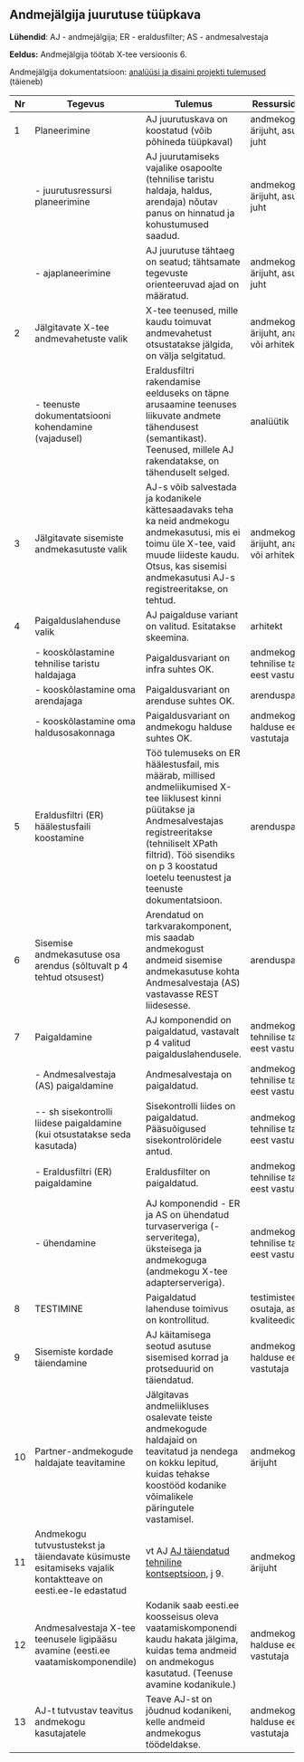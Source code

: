 ## Andmejälgija juurutuse tüüpkava

**Lühendid**: AJ - andmejälgija; ER - eraldusfilter; AS - andmesalvestaja

**Eeldus:** Andmejälgija töötab X-tee versioonis 6. 

Andmejälgija dokumentatsioon: [analüüsi ja disaini projekti tulemused](http://x-road.eu/docs/PersonalDataMonitor/) (täieneb)

| Nr | Tegevus | Tulemus | Ressursid; Täitja
|----|---------|-----------|-----|
| 1  | Planeerimine | AJ juurutuskava on koostatud (võib põhineda tüüpkaval) | andmekogu ärijuht, asutuse IT juht |
|    | - juurutusressursi planeerimine | AJ juurutamiseks vajalike osapoolte (tehnilise taristu haldaja, haldus, arendaja) nõutav panus on hinnatud ja kohustumused saadud. | andmekogu ärijuht, asutuse IT juht |
|    | - ajaplaneerimine | AJ juurutuse tähtaeg on seatud; tähtsamate tegevuste orienteeruvad ajad on määratud. | andmekogu ärijuht, asutuse IT juht |
| 2   | Jälgitavate X-tee andmevahetuste valik  | X-tee teenused, mille kaudu toimuvat andmevahetust otsustatakse jälgida, on välja selgitatud. | andmekogu ärijuht, analüütik või arhitekt |
|     | - teenuste dokumentatsiooni kohendamine (vajadusel) | Eraldusfiltri rakendamise eelduseks on täpne arusaamine teenuses liikuvate andmete tähendusest (semantikast). Teenused, millele AJ rakendatakse, on tähenduselt selged. | analüütik |
| 3   | Jälgitavate sisemiste andmekasutuste valik | AJ-s võib salvestada ja kodanikele kättesaadavaks teha ka neid andmekogu andmekasutusi, mis ei toimu üle X-tee, vaid muude liideste kaudu. Otsus, kas sisemisi andmekasutusi AJ-s registreeritakse, on tehtud. | andmekogu ärijuht, analüütik või arhitekt |
| 4  | Paigalduslahenduse valik     | AJ paigalduse variant on valitud. Esitatakse skeemina. | arhitekt |
|    | - kooskõlastamine tehnilise taristu haldajaga | Paigaldusvariant on infra suhtes OK. | andmekogu tehnilise taristu eest vastutaja |
|    | - kooskõlastamine oma arendajaga | Paigaldusvariant on arenduse suhtes OK. | arenduspartner |
|    | - kooskõlastamine oma haldusosakonnaga | Paigaldusvariant on andmekogu halduse suhtes OK. | andmekogu halduse eest vastutaja |
| 5   | Eraldusfiltri (ER) häälestusfaili koostamine | Töö tulemuseks on ER häälestusfail, mis määrab, millised andmeliikumised X-tee liiklusest kinni püütakse ja Andmesalvestajas registreeritakse (tehniliselt XPath filtrid). Töö sisendiks on p 3 koostatud loetelu teenustest ja teenuste dokumentatsioon.  | arenduspartner |
| 6   | Sisemise andmekasutuse osa arendus (sõltuvalt p 4 tehtud otsusest) | Arendatud on tarkvarakomponent, mis saadab andmekogust andmeid sisemise andmekasutuse kohta Andmesalvestaja (AS) vastavasse REST liidesesse. | arenduspartner | 
| 7   | Paigaldamine | AJ komponendid on paigaldatud, vastavalt p 4 valitud paigalduslahendusele. | andmekogu tehnilise taristu eest vastutaja |
|     | - Andmesalvestaja (AS) paigaldamine | Andmesalvestaja on paigaldatud. | andmekogu tehnilise taristu eest vastutaja |
|     | -- sh sisekontrolli liidese paigaldamine (kui otsustatakse seda kasutada) | Sisekontrolli liides on paigaldatud. Pääsuõigused sisekontrolöridele antud. | andmekogu tehnilise taristu eest vastutaja |
|     | - Eraldusfiltri (ER) paigaldamine | Eraldusfilter on paigaldatud. | andmekogu tehnilise taristu eest vastutaja |
|     | - ühendamine | AJ komponendid - ER ja AS on ühendatud turvaserveriga (-serveritega), üksteisega ja andmekoguga (andmekogu X-tee adapterserveriga). | andmekogu tehnilise taristu eest vastutaja |
| 8   | TESTIMINE | Paigaldatud lahenduse toimivus on kontrollitud. | testimisteenuse osutaja, asutuse kvaliteediosakond | 
| 9   | Sisemiste kordade täiendamine | AJ käitamisega seotud asutuse sisemised korrad ja protseduurid on täiendatud. | andmekogu halduse eest vastutaja |
| 10  | Partner-andmekogude haldajate teavitamine | Jälgitavas andmeliikluses osalevate teiste andmekogude haldajaid on teavitatud ja nendega on kokku lepitud, kuidas tehakse koostööd kodanike võimalikele päringutele vastamisel. | andmekogu ärijuht |
| 11  | Andmekogu tutvustustekst ja täiendavate küsimuste esitamiseks vajalik kontaktteave on eesti.ee-le edastatud | vt AJ [AJ täiendatud tehniline kontseptsioon](http://x-road.eu/docs/PersonalDataMonitor/3_AJ%20t%c3%a4iendatud%20tehniline%20kontseptsioon%20v1.1.docx), j 9. | andmekogu ärijuht | 
| 12  | Andmesalvestaja X-tee teenusele ligipääsu avamine (eesti.ee vaatamiskomponendile) | Kodanik saab eesti.ee koosseisus oleva vaatamiskomponendi kaudu hakata jälgima, kuidas tema andmeid on andmekogus kasutatud. (Teenuse avamine kodanikule.) | andmekogu halduse eest vastutaja | 
| 13  | AJ-t tutvustav teavitus andmekogu kasutajatele | Teave AJ-st on jõudnud kodanikeni, kelle andmeid andmekogus töödeldakse. | andmekogu halduse eest vastutaja |
